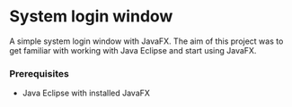 # System login window

A simple system login window with JavaFX. The aim of this project was to get familiar with working with Java Eclipse and start using JavaFX. 

### Prerequisites

* Java Eclipse with installed JavaFX



